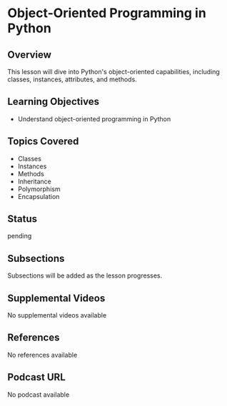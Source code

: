 # Object-Oriented Programming in Python

## Overview

This lesson will dive into Python's object-oriented capabilities, including classes, instances, attributes, and methods.

## Learning Objectives

- Understand object-oriented programming in Python

## Topics Covered

- Classes
- Instances
- Methods
- Inheritance
- Polymorphism
- Encapsulation

## Status

pending

## Subsections

Subsections will be added as the lesson progresses.

## Supplemental Videos

No supplemental videos available

## References

No references available

## Podcast URL

No podcast available